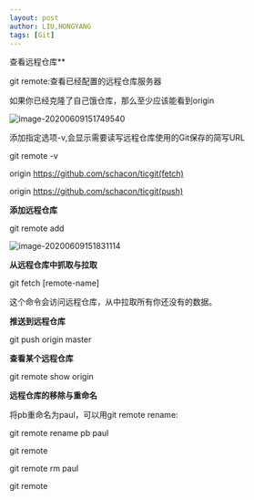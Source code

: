 ```yaml
---
layout: post
author: LIU,HONGYANG
tags: [Git]
---
```




查看远程仓库**

git remote:查看已经配置的远程仓库服务器

如果你已经克隆了自己饿仓库，那么至少应该能看到origin



![image-20200609151749540](https://tva1.sinaimg.cn/large/007S8ZIlgy1gfm28yjg06j31z00k445u.jpg)



 

添加指定选项-v,会显示需要读写远程仓库使用的Git保存的简写URL

git remote -v

origin https://github.com/schacon/ticgit(fetch)

origin https://github.com/schacon/ticgit(push)

 

**添加远程仓库**

git remote add <shortname> <url>

 

![image-20200609151831114](https://tva1.sinaimg.cn/large/007S8ZIlgy1gfm29our9dj31yu0foted.jpg)

 

 

**从远程仓库中抓取与拉取**

 

git fetch [remote-name]

这个命令会访问远程仓库，从中拉取所有你还没有的数据。

 

 

**推送到远程仓库**

git push origin master

 

 

**查看某个远程仓库**

git remote show origin

 

 

**远程仓库的移除与重命名**

 

将pb重命名为paul，可以用git remote rename:

git remote rename pb paul

git remote 

git remote rm paul

git remote 

 